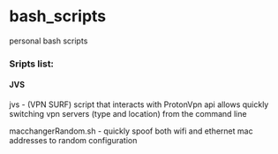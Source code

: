 # bash_scripts
personal bash scripts


### Sripts list:


#### JVS

jvs - (VPN SURF) script that interacts with ProtonVpn api allows quickly switching vpn servers (type and location) from the command line

macchangerRandom.sh - quickly spoof both wifi and ethernet mac addresses to random configuration







